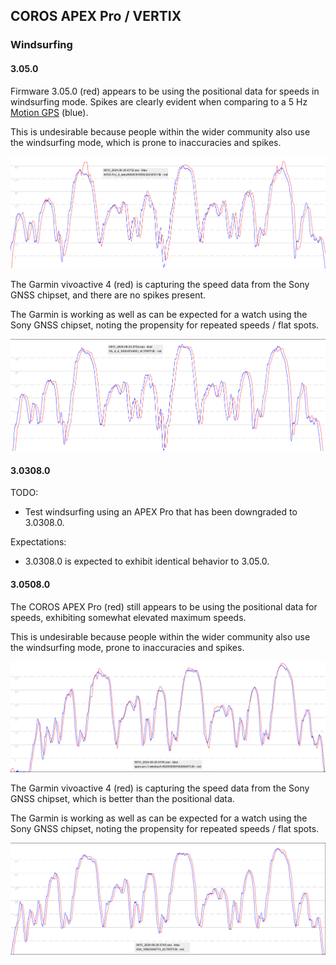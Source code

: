 ## COROS APEX Pro / VERTIX

### Windsurfing

#### 3.05.0

Firmware 3.05.0 (red) appears to be using the positional data for speeds in windsurfing mode. Spikes are clearly evident when comparing to a 5 Hz [Motion GPS](https://www.motion-gps.com/motion/index.html) (blue).

This is undesirable because people within the wider community also use the windsurfing mode, which is prone to inaccuracies and spikes.

![v-3-05-0-apex-pro-wsurf](img/v-3-05-0-apex-pro-wsurf.png)

The Garmin vivoactive 4 (red) is capturing the speed data from the Sony GNSS chipset, and there are no spikes present.

The Garmin is working as well as can be expected for a watch using the Sony GNSS chipset, noting the propensity for repeated speeds / flat spots.

![v-3-05-0-va-4-wsurf](img/v-3-05-0-va-4-wsurf.png)



#### 3.0308.0

TODO:

- Test windsurfing using an APEX Pro that has been downgraded to 3.0308.0.

Expectations:

- 3.0308.0 is expected to exhibit identical behavior to 3.05.0.



#### 3.0508.0

The COROS APEX Pro (red) still appears to be using the positional data for speeds, exhibiting somewhat elevated maximum speeds.

This is undesirable because people within the wider community also use the windsurfing mode, prone to inaccuracies and spikes.

![v-3-0510-0-coros](img/v-3-0508-0-apex-pro-wsurf.png)

The Garmin vivoactive 4 (red) is capturing the speed data from the Sony GNSS chipset, which is better than the positional data.

The Garmin is working as well as can be expected for a watch using the Sony GNSS chipset, noting the propensity for repeated speeds / flat spots.

![v-3-0508-0-va-4-wsurf](img/v-3-0508-0-va-4-wsurf.png)

